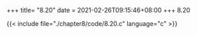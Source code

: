 +++
title= "8.20"
date = 2021-02-26T09:15:46+08:00
+++
8.20

{{< include file="./chapter8/code/8.20.c" language="c" >}}



